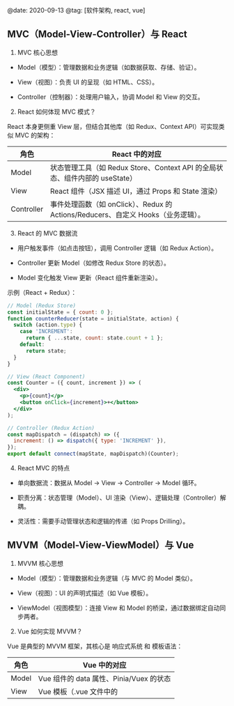 @date: 2020-09-13
@tag: [软件架构, react, vue]

## MVC（Model-View-Controller）与 React

1. MVC 核心思想

- Model（模型）：管理数据和业务逻辑（如数据获取、存储、验证）。

- View（视图）：负责 UI 的呈现（如 HTML、CSS）。

- Controller（控制器）：处理用户输入，协调 Model 和 View 的交互。

2. React 如何体现 MVC 模式？

React 本身更侧重 View 层，但结合其他库（如 Redux、Context API）可实现类似 MVC 的架构：

| 角色       | React 中的对应                                                                    |
| ---------- | --------------------------------------------------------------------------------- |
| Model      | 状态管理工具（如 Redux Store、Context API 的全局状态、组件内部的 useState）       |
| View       | React 组件（JSX 描述 UI，通过 Props 和 State 渲染）                               |
| Controller | 事件处理函数（如 onClick）、Redux 的 Actions/Reducers、自定义 Hooks（业务逻辑）。 |

3. React 的 MVC 数据流

- 用户触发事件（如点击按钮），调用 Controller 逻辑（如 Redux Action）。

- Controller 更新 Model（如修改 Redux Store 的状态）。

- Model 变化触发 View 更新（React 组件重新渲染）。

示例（React + Redux）：

```jsx
// Model (Redux Store)
const initialState = { count: 0 };
function counterReducer(state = initialState, action) {
  switch (action.type) {
    case 'INCREMENT':
      return { ...state, count: state.count + 1 };
    default:
      return state;
  }
}

// View (React Component)
const Counter = ({ count, increment }) => (
  <div>
    <p>{count}</p>
    <button onClick={increment}>+</button>
  </div>
);

// Controller (Redux Action)
const mapDispatch = (dispatch) => ({
  increment: () => dispatch({ type: 'INCREMENT' }),
});
export default connect(mapState, mapDispatch)(Counter);
```

4. React MVC 的特点

- 单向数据流：数据从 Model → View → Controller → Model 循环。

- 职责分离：状态管理（Model）、UI 渲染（View）、逻辑处理（Controller）解耦。

- 灵活性：需要手动管理状态和逻辑的传递（如 Props Drilling）。

## MVVM（Model-View-ViewModel）与 Vue

1. MVVM 核心思想

- Model（模型）：管理数据和业务逻辑（与 MVC 的 Model 类似）。

- View（视图）：UI 的声明式描述（如 Vue 模板）。

- ViewModel（视图模型）：连接 View 和 Model 的桥梁，通过数据绑定自动同步两者。

2. Vue 如何实现 MVVM？

Vue 是典型的 MVVM 框架，其核心是 响应式系统 和 模板语法：

| 角色      | Vue 中的对应                                           |
| --------- | ------------------------------------------------------ |
| Model     | Vue 组件的 data 属性、Pinia/Vuex 的状态                |
| View      | Vue 模板（.vue 文件中的 <template> 部分）              |
| ViewModel | Vue 实例（自动生成的响应式系统，处理模板与数据的绑定） |

3. Vue 的 MVVM 数据流

- View 中声明数据绑定（如 {{ count }} 或 v-model）。

- ViewModel 监听 Model 变化，自动更新 View。

- 用户操作 View（如输入框输入），ViewModel 自动更新 Model。

示例（Vue 3）：

```vue
<template>
  <!-- View -->
  <div>
    <p>{{ count }}</p>
    <button @click="increment">+</button>
  </div>
</template>

<script>
export default {
  // Model
  data() {
    return { count: 0 };
  },
  // ViewModel (逻辑处理)
  methods: {
    increment() {
      this.count++;
    }
  }
};
</script>
```

4. Vue MVVM 的特点

- 双向数据绑定：通过 v-model 实现 View 和 Model 的自动同步。

- 声明式编程：模板中直接绑定数据和事件，无需手动操作 DOM。

- 响应式系统：基于依赖追踪的自动更新（无需手动触发渲染）。

## MVC（React） vs MVVM（Vue）对比

| 特性     | React MVC                           | Vue MVVM                               |
| -------- | ----------------------------------- | -------------------------------------- |
| 数据流   | 单向数据流（需手动管理状态传递）    | 双向数据绑定（自动同步 View 和 Model） |
| 状态管理 | 依赖外部库（如 Redux、Context API） | 内置响应式系统（data + reactive）      |
| UI 更新  | 通过 Virtual DOM Diff 优化渲染      | 基于依赖追踪的精准更新                 |
| 代码风格 | 函数式编程（Hooks + JSX）           | 声明式模板 + 选项式/组合式 API         |
| 适用场景 | 大型复杂应用，需高度定制化架构      | 中小型应用，快速开发，注重开发体验     |

## 总结

- React 的 MVC 模式：

1. 强调单向数据流和职责分离，适合需要精细控制状态和逻辑的场景。

2. 需要结合其他库实现完整的 MVC 架构。

- Vue 的 MVVM 模式：

1. 通过响应式系统和双向绑定简化开发，适合快速迭代和中小型项目。

2. 内置的 ViewModel 自动处理数据与视图的同步。

根据项目需求选择框架：

- 选择 React：需要高度灵活性和可扩展性的大型应用。

- 选择 Vue：追求开发效率和简洁性的中小型应用。
